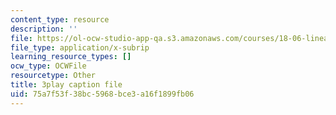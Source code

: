 ```yaml
---
content_type: resource
description: ''
file: https://ol-ocw-studio-app-qa.s3.amazonaws.com/courses/18-06-linear-algebra-spring-2010/75a7f53f38bc5968bce3a16f1899fb06_0MtwqhIwdrI.vtt
file_type: application/x-subrip
learning_resource_types: []
ocw_type: OCWFile
resourcetype: Other
title: 3play caption file
uid: 75a7f53f-38bc-5968-bce3-a16f1899fb06
---
```

